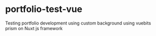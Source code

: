 # portfolio-test-vue
Testing portfolio development using custom background using vuebits prism on Nuxt js framework
